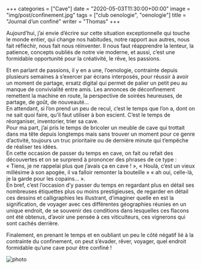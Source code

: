 +++
categories = ["Cave"]
date = "2020-05-03T11:30:00+00:00"
image = "img/post/confinement.jpg"
tags = ["club oenologie", "oenologie"] 
title = "Journal d’un confiné"
writer = "Thomas"
+++

Aujourd’hui, j’ai envie d’écrire sur cette situation exceptionnelle qui touche le monde entier, qui change nos habitudes, notre rapport aux autres, nous fait réfléchir, nous fait nous réinventer. Il nous faut réapprendre la lenteur, la patience, concepts oubliés de notre vie moderne, et aussi, c’est une formidable opportunité pour la créativité, le rêve, les passions.  

Et en parlant de passions, il y en a une, l’oenologie, contrainte depuis plusieurs semaines à s’exercer par écrans interposés, pour réussir à avoir un moment de partage, ersatz digital qui permet de palier un petit peu au manque de convivialité entre amis. Les annonces de déconfinement remettent la machine en route, la perspective de soirées heureuses, de partage, de goût, de nouveauté...  
En attendant, si l’on prend un peu de recul, c’est le temps que l’on a, dont on ne sait quoi faire, qu’il faut utiliser à bon escient. C’est le temps de réorganiser, inventorier, trier sa cave.  
Pour ma part, j’ai pris le temps de bricoler un meuble de cave qui trottait dans ma tête depuis longtemps mais sans trouver un moment pour ce genre d’activité, toujours un truc prioritaire ou de dernière minute qui t’empêche de réaliser tes idées.  
En cette occasion de passer du temps en cave, on fait ou refait des découvertes et on se surprend à prononcer des phrases de ce type : « Tiens, je ne rappelai plus que j’avais ça en cave ! », « Houlà, c’est un vieux millésime à son apogée, il va falloir remonter la bouteille » « ah oui, celle-là, je la garde pour les copains... ».  
En bref, c’est l’occasion d’y passer du temps en regardant plus en détail ses nombreuses étiquettes plus ou moins prestigieuses, de regarder en détail ces dessins et calligraphies les illustrant, d’imaginer quelle en est la signification, de voyager avec ces différentes géographies réunies en un unique endroit, de se souvenir des conditions dans lesquelles ces flacons ont été obtenus, d’avoir une pensée à ces viticulteurs, ces vignerons qui sont cachés derrière.  

Finalement, en prenant le temps et en oubliant un peu le côté négatif lié à la contrainte du confinement, on peut s’évader, rêver, voyager, quel endroit formidable qu’une cave pour être confiné !

![photo][1]

[1]: /img/post/confinement.jpg
